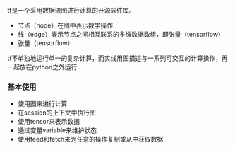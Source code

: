 tf是一个采用数据流图进行计算的开源软件库。

* 节点（node）在图中表示数学操作
* 线（edge）表示节点之间相互联系的多维数据数组，即张量（tensorflow）
* 张量（tensorflow）

tf不单独地运行单一的复杂计算，而实线用图描述与一系列可交互的计算操作，再一起放在python之外运行

### 基本使用

* 使用图来进行计算
* 在session的上下文中执行图
* 使用tensor来表示数据
* 通过变量variable来维护状态
* 使用feed和fetch来为任意的操作复制或从中获取数据